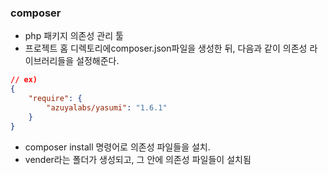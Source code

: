 ### composer
- php 패키지 의존성 관리 툴
- 프로젝트 홈 디렉토리에composer.json파일을 생성한 뒤, 다음과 같이 의존성 라이브러리들을 설정해준다.
```json
// ex)
{
    "require": {
        "azuyalabs/yasumi": "1.6.1"
    }
}
```
- composer install 명령어로 의존성 파일들을 설치.
- vender라는 폴더가 생성되고, 그 안에 의존성 파일들이 설치됨


